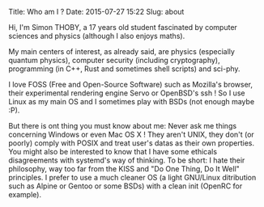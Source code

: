 Title: Who am I ?
Date: 2015-07-27 15:22
Slug: about

Hi,
I'm Simon THOBY, a 17 years old student fascinated by computer sciences and physics (although I also enjoys maths).

My main centers of interest, as already said, are physics (especially quantum physics), computer security (including cryptography), programming (in C++, Rust and sometimes shell scripts) and sci-phy.

I love FOSS (Free and Open-Source Software) such as Mozilla's browser, their experimental rendering engine Servo or OpenBSD's ssh ! So I use Linux as my main OS and I sometimes play with BSDs (not enough maybe :P). 

But there is ont thing you must know about me: Never ask me things concerning Windows or even Mac OS X ! They aren't UNIX, they don't (or poorly) comply with POSIX and treat user's datas as their own properties. You might also be interested to know that I have some ethicals disagreements with systemd's way of thinking. To be short: I hate their philosophy, way too far from the KISS and "Do One Thing, Do It Well" principles. I prefer to use a much cleaner OS (a light GNU/Linux ditribution such as Alpine or Gentoo or some BSDs) with a clean init (OpenRC for example).

